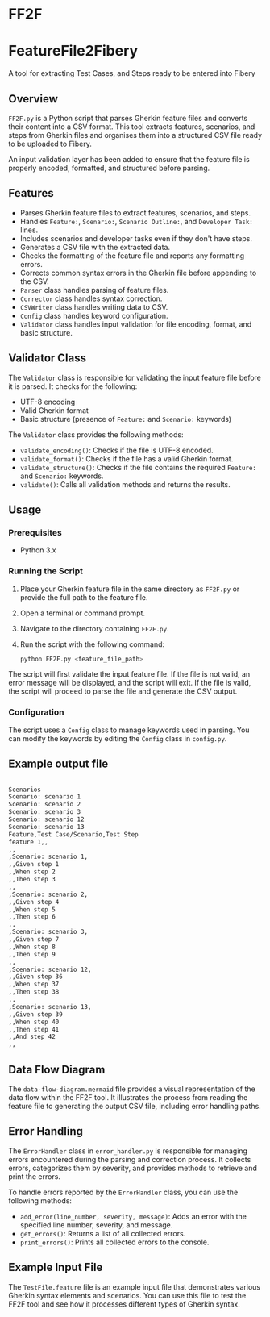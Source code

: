 # FF2F
# FeatureFile2Fibery
A tool for extracting Test Cases, and Steps ready to be entered into Fibery 

## Overview

`FF2F.py` is a Python script that parses Gherkin feature files and converts their content into a CSV format. This tool extracts features, scenarios, and steps from Gherkin files and organises them into a structured CSV file ready to be uploaded to Fibery.

An input validation layer has been added to ensure that the feature file is properly encoded, formatted, and structured before parsing.

## Features

- Parses Gherkin feature files to extract features, scenarios, and steps.
- Handles `Feature:`, `Scenario:`, `Scenario Outline:`, and `Developer Task:` lines.
- Includes scenarios and developer tasks even if they don't have steps.
- Generates a CSV file with the extracted data.
- Checks the formatting of the feature file and reports any formatting errors.
- Corrects common syntax errors in the Gherkin file before appending to the CSV.
- `Parser` class handles parsing of feature files.
- `Corrector` class handles syntax correction.
- `CSVWriter` class handles writing data to CSV.
- `Config` class handles keyword configuration.
- `Validator` class handles input validation for file encoding, format, and basic structure.

## Validator Class

The `Validator` class is responsible for validating the input feature file before it is parsed. It checks for the following:

- UTF-8 encoding
- Valid Gherkin format
- Basic structure (presence of `Feature:` and `Scenario:` keywords)

The `Validator` class provides the following methods:

- `validate_encoding()`: Checks if the file is UTF-8 encoded.
- `validate_format()`: Checks if the file has a valid Gherkin format.
- `validate_structure()`: Checks if the file contains the required `Feature:` and `Scenario:` keywords.
- `validate()`: Calls all validation methods and returns the results.

## Usage

### Prerequisites

- Python 3.x

### Running the Script

1. Place your Gherkin feature file in the same directory as `FF2F.py` or provide the full path to the feature file.
2. Open a terminal or command prompt.
3. Navigate to the directory containing `FF2F.py`.
4. Run the script with the following command:

   ```sh
   python FF2F.py <feature_file_path>
   ```

The script will first validate the input feature file. If the file is not valid, an error message will be displayed, and the script will exit. If the file is valid, the script will proceed to parse the file and generate the CSV output.

### Configuration

The script uses a `Config` class to manage keywords used in parsing. You can modify the keywords by editing the `Config` class in `config.py`.

## Example output file

   ```sh

Scenarios
Scenario: scenario 1
Scenario: scenario 2
Scenario: scenario 3
Scenario: scenario 12
Scenario: scenario 13
Feature,Test Case/Scenario,Test Step
feature 1,,
,,
,Scenario: scenario 1,
,,Given step 1
,,When step 2
,,Then step 3
,,
,Scenario: scenario 2,
,,Given step 4
,,When step 5
,,Then step 6
,,
,Scenario: scenario 3,
,,Given step 7
,,When step 8
,,Then step 9
,,
,Scenario: scenario 12,
,,Given step 36
,,When step 37
,,Then step 38
,,
,Scenario: scenario 13,
,,Given step 39
,,When step 40
,,Then step 41
,,And step 42
,,
   ```

## Data Flow Diagram

The `data-flow-diagram.mermaid` file provides a visual representation of the data flow within the FF2F tool. It illustrates the process from reading the feature file to generating the output CSV file, including error handling paths.

## Error Handling

The `ErrorHandler` class in `error_handler.py` is responsible for managing errors encountered during the parsing and correction process. It collects errors, categorizes them by severity, and provides methods to retrieve and print the errors.

To handle errors reported by the `ErrorHandler` class, you can use the following methods:

- `add_error(line_number, severity, message)`: Adds an error with the specified line number, severity, and message.
- `get_errors()`: Returns a list of all collected errors.
- `print_errors()`: Prints all collected errors to the console.

## Example Input File

The `TestFile.feature` file is an example input file that demonstrates various Gherkin syntax elements and scenarios. You can use this file to test the FF2F tool and see how it processes different types of Gherkin syntax.
